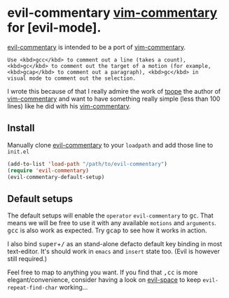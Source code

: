 # evil-commentary [vim-commentary] for [evil-mode].

[evil-commentary] is intended to be a port of [vim-commentary].

	Use <kbd>gcc</kbd> to comment out a line (takes a count),
	<kbd>gc</kbd> to comment out the target of a motion (for example,
	<kbd>gcap</kbd> to comment out a paragraph), <kbd>gc</kbd> in
	visual mode to comment out the selection.

I wrote this because of that I really admire the work of [tpope] the
author of [vim-commentary] and want to have something really simple
(less than 100 lines) like he did with his [vim-commentary].

## Install

Manually clone [evil-commentary] to your `loadpath` and add those line to `init.el`

```lisp
(add-to-list 'load-path "/path/to/evil-commentary")
(require 'evil-commentary)
(evil-commentary-default-setup)
```

## Default setups

The default setups will enable the `operator` `evil-commentary` to
<kbd>gc</kbd>. That means we will be free to use it with any available
`motions` and `arguments`. <kbd>gcc</kbd> is also work as
expected. Try <kbd>gcap</kbd> to see how it works in action.

I also bind <kbd>super</kbd>+<kbd>/</kbd> as an stand-alone defacto
default key binding in most text-editor. It's should work in `emacs`
and `insert` state too. (Evil is however still required.)

Feel free to map to anything you want. If you find that <kbd>,cc</kbd>
is more elegant/convenience, consider having a look on [evil-space] to
keep `evil-repeat-find-char` working...

[evil-commentary]: https://github.com/linktohack/evil-commentary
[vim-commentary]: https://github.com/tpope/vim-commentary
[tpope]: https://github.com/tpope
[evil-space]: https://github.com/linktohack/evil-space
